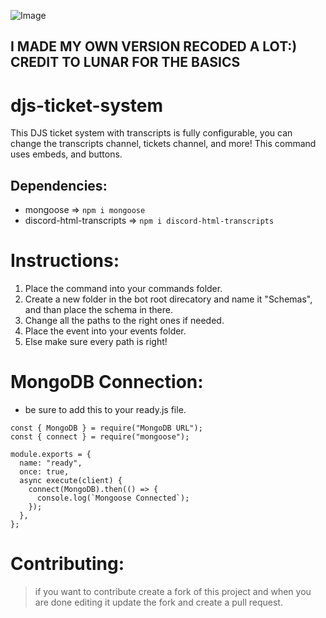 ![Image](https://cdn.discordapp.com/attachments/1009197481915056160/1009240837055586364/TICKET_SYSTEM.jpg)

## I MADE MY OWN VERSION RECODED A LOT:) CREDIT TO LUNAR FOR THE BASICS

# djs-ticket-system
This DJS ticket system with transcripts is fully configurable, you can change the transcripts channel, tickets channel, and more! This command uses embeds, and buttons.

## Dependencies:
-  mongoose => `npm i mongoose`
-  discord-html-transcripts => `npm i discord-html-transcripts`

# Instructions:
1) Place the command into your commands folder.
2) Create a new folder in the bot root direcatory and name it "Schemas", and than place the schema in there.
3) Change all the paths to the right ones if needed.
4) Place the event into your events folder.
5) Else make sure every path is right!

# MongoDB Connection:
- be sure to add this to your ready.js file.
```
const { MongoDB } = require("MongoDB URL");
const { connect } = require("mongoose");

module.exports = {
  name: "ready",
  once: true,
  async execute(client) {
    connect(MongoDB).then(() => {
      console.log(`Mongoose Connected`);
    });
  },
};
```

# Contributing:
> if you want to contribute create a fork of this project and when you are done editing it update the fork and create a pull request.
